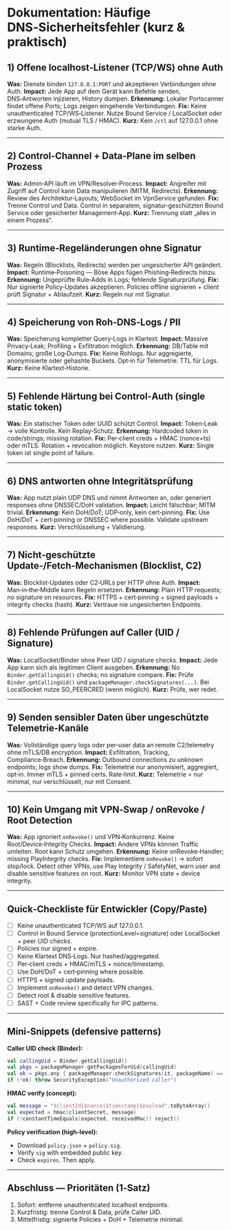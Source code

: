 # Dokumentation: Häufige DNS‑Sicherheitsfehler (kurz & praktisch)

## 1) Offene localhost‑Listener (TCP/WS) ohne Auth

**Was:** Dienste binden `127.0.0.1:PORT` und akzeptieren Verbindungen ohne Auth.
**Impact:** Jede App auf dem Gerät kann Befehle senden, DNS‑Antworten injizieren, History dumpen.
**Erkennung:** Lokaler Portscanner findet offene Ports; Logs zeigen eingehende Verbindungen.
**Fix:** Keine unauthenticated TCP/WS‑Listener. Nutze Bound Service / LocalSocket oder erzwungene Auth (mutual TLS / HMAC).
**Kurz:** Kein `/ctl` auf 127.0.0.1 ohne starke Auth.

---

## 2) Control‑Channel + Data‑Plane im selben Prozess

**Was:** Admin‑API läuft im VPN/Resolver‑Process.
**Impact:** Angreifer mit Zugriff auf Control kann Data manipulieren (MITM, Redirects).
**Erkennung:** Review des Architektur‑Layouts; WebSocket im VpnService gefunden.
**Fix:** Trenne Control und Data. Control in separatem, signatur‑geschützten Bound Service oder gesicherter Management‑App.
**Kurz:** Trennung statt „alles in einem Prozess“.

---

## 3) Runtime‑Regeländerungen ohne Signatur

**Was:** Regeln (Blocklists, Redirects) werden per ungesicherter API geändert.
**Impact:** Runtime‑Poisoning — Böse Apps fügen Phishing‑Redirects hinzu.
**Erkennung:** Ungeprüfte Rule‑Adds in Logs; fehlende Signaturprüfung.
**Fix:** Nur signierte Policy‑Updates akzeptieren. Policies offline signieren + client prüft Signatur + Ablaufzeit.
**Kurz:** Regeln nur mit Signatur.

---

## 4) Speicherung von Roh‑DNS‑Logs / PII

**Was:** Speicherung kompletter Query‑Logs in Klartext.
**Impact:** Massive Privacy‑Leak; Profiling + Exfiltration möglich.
**Erkennung:** DB/Table mit Domains; große Log‑Dumps.
**Fix:** Keine Rohlogs. Nur aggregierte, anonymisierte oder gehashte Buckets. Opt‑in für Telemetrie. TTL für Logs.
**Kurz:** Keine Klartext‑Historie.

---

## 5) Fehlende Härtung bei Control‑Auth (single static token)

**Was:** Ein statischer Token oder UUID schützt Control.
**Impact:** Token‑Leak → volle Kontrolle. Kein Replay‑Schutz.
**Erkennung:** Hardcoded token in code/strings; missing rotation.
**Fix:** Per‑client creds + HMAC (nonce+ts) oder mTLS. Rotation + revocation möglich. Keystore nutzen.
**Kurz:** Single token ist single point of failure.

---

## 6) DNS antworten ohne Integritätsprüfung

**Was:** App nutzt plain UDP DNS und nimmt Antworten an, oder generiert responses ohne DNSSEC/DoH validation.
**Impact:** Leicht fälschbar; MITM trivial.
**Erkennung:** Kein DoH/DoT; UDP‑only, kein cert‑pinning.
**Fix:** Use DoH/DoT + cert‑pinning or DNSSEC where possible. Validate upstream responses.
**Kurz:** Verschlüsselung + Validierung.

---

## 7) Nicht‑geschützte Update‑/Fetch‑Mechanismen (Blocklist, C2)

**Was:** Blocklist‑Updates oder C2‑URLs per HTTP ohne Auth.
**Impact:** Man‑in‑the‑Middle kann Regeln ersetzen.
**Erkennung:** Plain HTTP requests; no signature on resources.
**Fix:** HTTPS + cert‑pinning + signed payloads + integrity checks (hash).
**Kurz:** Vertraue nie ungesicherten Endpoints.

---

## 8) Fehlende Prüfungen auf Caller (UID / Signature)

**Was:** LocalSocket/Binder ohne Peer UID / signature checks.
**Impact:** Jede App kann sich als legitimen Client ausgeben.
**Erkennung:** No `Binder.getCallingUid()` checks; no signature compare.
**Fix:** Prüfe `Binder.getCallingUid()` und `packageManager.checkSignatures(...)`. Bei LocalSocket nutze SO_PEERCRED (wenn möglich).
**Kurz:** Prüfe, wer redet.

---

## 9) Senden sensibler Daten über ungeschützte Telemetrie‑Kanäle

**Was:** Vollständige query logs oder per‑user data an remote C2/telemetry ohne mTLS/DB encryption.
**Impact:** Exfiltration, Tracking, Compliance‑Breach.
**Erkennung:** Outbound connections zu unknown endpoints; logs show dumps.
**Fix:** Telemetrie nur anonymisiert, aggregiert, opt‑in. Immer mTLS + pinned certs. Rate‑limit.
**Kurz:** Telemetrie = nur minimal, nur verschlüsselt, nur mit Consent.

---

## 10) Kein Umgang mit VPN‑Swap / onRevoke / Root Detection

**Was:** App ignoriert `onRevoke()` und VPN‑Konkurrenz. Keine Root/Device‑Integrity Checks.
**Impact:** Andere VPNs können Traffic umleiten. Root kann Schutz umgehen.
**Erkennung:** Keine onRevoke‑Handler; missing PlayIntegrity checks.
**Fix:** Implementiere `onRevoke()` → sofort stop/lock. Detect other VPNs, use Play Integrity / SafetyNet, warn user and disable sensitive features on root.
**Kurz:** Monitor VPN state + device integrity.

---

## Quick‑Checkliste für Entwickler (Copy/Paste)

* [ ] Keine unauthenticated TCP/WS auf 127.0.0.1.
* [ ] Control in Bound Service (protectionLevel=signature) oder LocalSocket + peer UID checks.
* [ ] Policies nur signed + expire.
* [ ] Keine Klartext DNS‑Logs. Nur hashed/aggregated.
* [ ] Per‑client creds + HMAC/mTLS + nonce/timestamp.
* [ ] Use DoH/DoT + cert‑pinning where possible.
* [ ] HTTPS + signed update payloads.
* [ ] Implement `onRevoke()` and detect VPN changes.
* [ ] Detect root & disable sensitive features.
* [ ] SAST + Code review specifically for IPC patterns.

---

## Mini‑Snippets (defensive patterns)

**Caller UID check (Binder):**

```kotlin
val callingUid = Binder.getCallingUid()
val pkgs = packageManager.getPackagesForUid(callingUid)
val ok = pkgs.any { packageManager.checkSignatures(it, packageName) == PackageManager.SIGNATURE_MATCH }
if (!ok) throw SecurityException("Unauthorized caller")
```

**HMAC verify (concept):**

```kotlin
val message = "$clientId|$nonce|$timestamp|$payload".toByteArray()
val expected = hmac(clientSecret, message)
if (!constantTimeEquals(expected, receivedMac)) reject()
```

**Policy verification (high‑level):**

* Download `policy.json` + `policy.sig`.
* Verify `sig` with embedded public key.
* Check `expires`. Then apply.

---

## Abschluss — Prioritäten (1‑Satz)

1. Sofort: entferne unauthenticated localhost endpoints.
2. Kurzfristig: trenne Control & Data, prüfe Caller UID.
3. Mittelfristig: signierte Policies + DoH + Telemetrie minimal.


